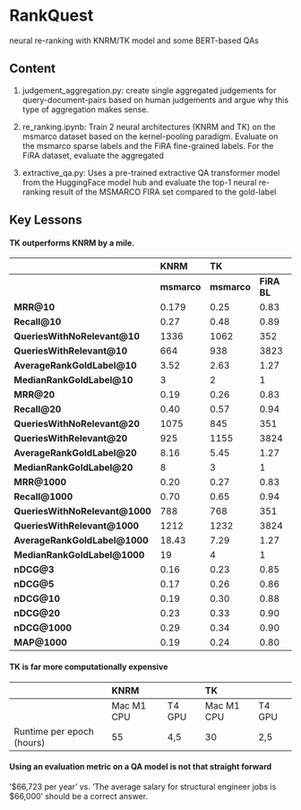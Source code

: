 # RankQuest
 neural re-ranking with KNRM/TK model and some BERT-based QAs

## Content

1.  judgement_aggregation.py: create single aggregated judgements 
    for query-document-pairs based on human judgements and argue 
    why this type of aggregation makes sense.

2.  re_ranking.ipynb: Train 2 neural architectures (KNRM and TK) 
    on the msmarco dataset based on the kernel-pooling paradigm.
    Evaluate on the msmarco sparse labels and the FiRA fine-grained
    labels. For the FiRA dataset, evaluate the aggregated

3.  extractive_qa.py: Uses a pre-trained extractive QA transformer 
    model from the HuggingFace model hub and evaluate the top-1 neural 
    re-ranking result of the MSMARCO FIRA set compared to the gold-label

## Key Lessons

#### TK outperforms KNRM by a mile.

|                                | **KNRM**    | **TK**      |             |              |
|:-------------------------------|:------------|:------------|:------------|:-------------|
|                                | **msmarco** | **msmarco** | **FiRA BL** | **FiRA Own** |
| **MRR@10**                     | 0.179       | 0.25        | 0.83        | 0.96         |
| **Recall@10**                  | 0.27        | 0.48        | 0.89        | 0.95         |
| **QueriesWithNoRelevant@10**   | 1336        | 1062        | 352         | 115          |
| **QueriesWithRelevant@10**     | 664         | 938         | 3823        | 4060         |
| **AverageRankGoldLabel@10**    | 3.52        | 2.63        | 1.27        | 1.09         |
| **MedianRankGoldLabel@10**     | 3           | 2           | 1           | 1            |
| **MRR@20**                     | 0.19        | 0.26        | 0.83        | 0.96         |
| **Recall@20**                  | 0.40        | 0.57        | 0.94        | 1            |
| **QueriesWithNoRelevant@20**   | 1075        | 845         | 351         | 115          |
| **QueriesWithRelevant@20**     | 925         | 1155        | 3824        | 4060         |
| **AverageRankGoldLabel@20**    | 8.16        | 5.45        | 1.27        | 1.09         |
| **MedianRankGoldLabel@20**     | 8           | 3           | 1           | 1            |
| **MRR@1000**                   | 0.20        | 0.27        | 0.83        | 0.96         |
| **Recall@1000**                | 0.70        | 0.65        | 0.94        | 1            |
| **QueriesWithNoRelevant@1000** | 788         | 768         | 351         | 115          |
| **QueriesWithRelevant@1000**   | 1212        | 1232        | 3824        | 4060         |
| **AverageRankGoldLabel@1000**  | 18.43       | 7.29        | 1.27        | 1.09         |
| **MedianRankGoldLabel@1000**   | 19          | 4           | 1           | 1            |
| **nDCG@3**                     | 0.16        | 0.23        | 0.85        | 0.87         |
| **nDCG@5**                     | 0.17        | 0.26        | 0.86        | 0.88         |
| **nDCG@10**                    | 0.19        | 0.30        | 0.88        | 0.90         |
| **nDCG@20**                    | 0.23        | 0.33        | 0.90        | 0.92         |
| **nDCG@1000**                  | 0.29        | 0.34        | 0.90        | 0.92         |
| **MAP@1000**                   | 0.19        | 0.24        | 0.80        | 0.95         |

#### TK is far more computationally expensive

|                           | KNRM       |        | TK         |        |
|:--------------------------|:-----------|:-------|:-----------|:-------|
|                           | Mac M1 CPU | T4 GPU | Mac M1 CPU | T4 GPU |
| Runtime per epoch (hours) | 55         | 4,5    | 30         | 2,5    |

#### Using an evaluation metric on a QA model is not that straight forward

’$66,723 per year’ vs. ’The average salary for structural engineer jobs is $66,000’ should be a correct answer.


